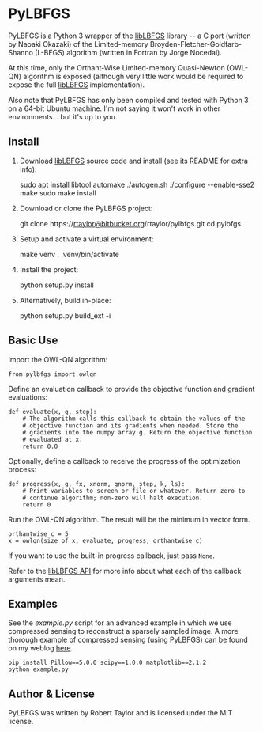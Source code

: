 PyLBFGS
=======

PyLBFGS is a Python 3 wrapper of the [libLBFGS][libLBFGS] library -- a C port (written by Naoaki Okazaki) of the Limited-memory Broyden-Fletcher-Goldfarb-Shanno (L-BFGS) algorithm (written in Fortran by Jorge Nocedal).

At this time, only the Orthant-Wise Limited-memory Quasi-Newton (OWL-QN) algorithm is exposed (although very little work would be required to expose the full [libLBFGS][libLBFGS] implementation).

Also note that PyLBFGS has only been compiled and tested with Python 3 on a 64-bit Ubuntu machine. I'm not saying it won't work in other environments... but it's up to you.



Install
-------

1. Download [libLBFGS][libLBFGS] source code and install (see its README for extra info):

    sudo apt install libtool automake
    ./autogen.sh
    ./configure --enable-sse2
    make
    sudo make install

2. Download or clone the PyLBFGS project:

    git clone https://rtaylor@bitbucket.org/rtaylor/pylbfgs.git
    cd pylbfgs

3. Setup and activate a virtual environment:

    make venv
    . .venv/bin/activate

4. Install the project:

    python setup.py install

5. Alternatively, build in-place:

    python setup.py build_ext -i



Basic Use
---------

Import the OWL-QN algorithm:

    from pylbfgs import owlqn


Define an evaluation callback to provide the objective function and gradient evaluations:

    def evaluate(x, g, step):
        # The algorithm calls this callback to obtain the values of the
        # objective function and its gradients when needed. Store the
        # gradients into the numpy array g. Return the objective function
        # evaluated at x.
        return 0.0


Optionally, define a callback to receive the progress of the optimization process:

    def progress(x, g, fx, xnorm, gnorm, step, k, ls):
        # Print variables to screen or file or whatever. Return zero to 
        # continue algorithm; non-zero will halt execution.
        return 0


Run the OWL-QN algorithm. The result will be the minimum in vector form.

    orthantwise_c = 5
    x = owlqn(size_of_x, evaluate, progress, orthantwise_c)


If you want to use the built-in progress callback, just pass `None`.

Refer to the [libLBFGS API][libLBFGS_API] for more info about what each of the callback arguments mean.



Examples
--------

See the *example.py* script for an advanced example in which we use compressed sensing to reconstruct a sparsely sampled image. A more thorough example of compressed sensing (using PyLBFGS) can be found on my weblog [here][blog_post].

    pip install Pillow==5.0.0 scipy==1.0.0 matplotlib==2.1.2
    python example.py



Author & License
----------------

PyLBFGS was written by Robert Taylor and is licensed under the MIT license.



[liblbfgs]: http://chokkan.org/software/liblbfgs/
[libLBFGS_API]: http://www.chokkan.org/software/liblbfgs/index.html
[blog_post]: http://www.pyrunner.com/weblog/B/
